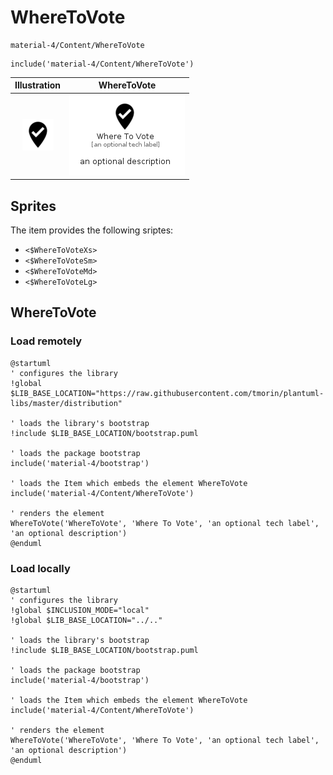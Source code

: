 # WhereToVote


```text
material-4/Content/WhereToVote
```

```text
include('material-4/Content/WhereToVote')
```



| Illustration | WhereToVote |
| :---: | :---: |
| ![illustration for Illustration](../../material-4/Content/WhereToVote.png) | ![illustration for WhereToVote](../../material-4/Content/WhereToVote.Local.png) |



## Sprites
The item provides the following sriptes:

- `<$WhereToVoteXs>`
- `<$WhereToVoteSm>`
- `<$WhereToVoteMd>`
- `<$WhereToVoteLg>`





## WhereToVote

### Load remotely
```plantuml
@startuml
' configures the library
!global $LIB_BASE_LOCATION="https://raw.githubusercontent.com/tmorin/plantuml-libs/master/distribution"

' loads the library's bootstrap
!include $LIB_BASE_LOCATION/bootstrap.puml

' loads the package bootstrap
include('material-4/bootstrap')

' loads the Item which embeds the element WhereToVote
include('material-4/Content/WhereToVote')

' renders the element
WhereToVote('WhereToVote', 'Where To Vote', 'an optional tech label', 'an optional description')
@enduml
```

### Load locally
```plantuml
@startuml
' configures the library
!global $INCLUSION_MODE="local"
!global $LIB_BASE_LOCATION="../.."

' loads the library's bootstrap
!include $LIB_BASE_LOCATION/bootstrap.puml

' loads the package bootstrap
include('material-4/bootstrap')

' loads the Item which embeds the element WhereToVote
include('material-4/Content/WhereToVote')

' renders the element
WhereToVote('WhereToVote', 'Where To Vote', 'an optional tech label', 'an optional description')
@enduml
```

